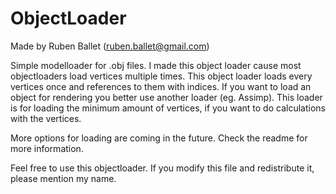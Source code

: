 # ObjectLoader
Made by Ruben Ballet (ruben.ballet@gmail.com)

Simple modelloader for .obj files.
I made this object loader cause most objectloaders load vertices multiple times.
This object loader loads every vertices once and references to them with indices.
If you want to load an object for rendering you better use another loader (eg. Assimp).
This loader is for loading the minimum amount of vertices, if you want to do calculations with the vertices.

More options for loading are coming in the future.
Check the readme for more information.

Feel free to use this objectloader.
If you modify this file and redistribute it, please mention my name.
